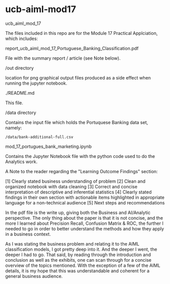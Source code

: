 # ucb-aiml-mod17
ucb_aiml_mod_17


The files included in this repo are for the Module 17 Practical Applciation,
which includes: 


report_ucb_aiml_mod_17_Portuguese_Banking_Classification.pdf

File with the summary report / article (see Note below). 


/out directory

location for png graphical output files produced as a side effect when 
running the jupyter notebook.


./README.md

This file. 



/data directory 

Contains the input file which holds the Portuquese Banking data set, namely:

    /data/bank-additional-full.csv


mod_17_portugues_bank_marketing.ipynb

Contains the Jupyter Notebook file with the python code used to do the 
Analytics work. 





A Note to the reader regarding the "Learning Outcome Findings" section: 

   [1]  Clearly stated business understanding of problem
   [2]  Clean and organized notebook with data cleaning
   [3]  Correct and concise interpretation of descriptive and inferential 
        statistics
   [4]  Clearly stated findings in their own section with actionable items 
        highlighted in appropriate language for a non-technical audience
   [5]  Next steps and recommendations


In the pdf file is the write up, giving both the Business and AI/Analytic 
perspective.  The only thing about the paper is that it is not concise, and 
the more I learned about Precision Recall, Confusion Matrix & ROC, the further
I needed to go in order to better understand the methods and how they apply
in a business context.

As I was stating the business problem and relating it to the AIML classification
models,  I got pretty deep into it. And the deeper I went, the deeper I had to go. 
That said, by reading through the introduction and conclusion as well as the 
exhibits, one can scan through for a concise overview of the topics mentioned.
With the exception of a few of the AIML details, it is my hope that this was 
understandable and coherent for a general business audience.




